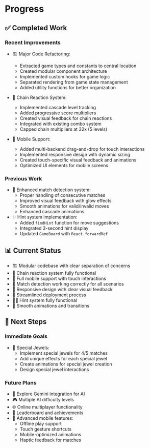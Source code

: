 # Progress

## ✅ Completed Work

### Recent Improvements
- 🏗️ Major Code Refactoring:
  - Extracted game types and constants to central location
  - Created modular component architecture
  - Implemented custom hooks for game logic
  - Separated rendering from game state management
  - Added utility functions for better organization

- 🔄 Chain Reaction System:
  - Implemented cascade level tracking
  - Added progressive score multipliers
  - Created visual feedback for chain reactions
  - Integrated with existing combo system
  - Capped chain multipliers at 32x (5 levels)

- 📱 Mobile Support:
  - Added multi-backend drag-and-drop for touch interactions
  - Implemented responsive design with dynamic sizing
  - Created touch-specific visual feedback and animations
  - Optimized UI elements for mobile screens

### Previous Work
- 🎯 Enhanced match detection system:
  - Proper handling of consecutive matches
  - Improved visual feedback with glow effects
  - Smooth animations for valid/invalid moves
  - Enhanced cascade animations
- ✨ Hint system implementation:
  - Added `findHint` function for move suggestions
  - Integrated 3-second hint display
  - Updated `GameBoard` with `React.forwardRef`

## 📊 Current Status
- 🏗️ Modular codebase with clear separation of concerns
- 🔄 Chain reaction system fully functional
- 📱 Full mobile support with touch interactions
- 🎯 Match detection working correctly for all scenarios
- 🎨 Responsive design with clear visual feedback
- 🚀 Streamlined deployment process
- 🕵️‍♂️ Hint system fully functional
- 🔄 Smooth animations and transitions

## 🚀 Next Steps
### Immediate Goals
- 🌈 Special Jewels:
  - Implement special jewels for 4/5 matches
  - Add unique effects for each special jewel
  - Create animations for special jewel creation
  - Design special jewel interactions

### Future Plans
- 🌟 Explore Gemini integration for AI
- 🎮 Multiple AI difficulty levels
- 🌐 Online multiplayer functionality
- 🥇 Leaderboard and achievements
- 📱 Advanced mobile features:
  - Offline play support
  - Touch gesture shortcuts
  - Mobile-optimized animations
  - Haptic feedback for matches
